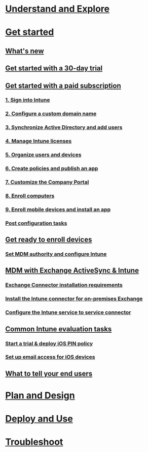 # [Understand and Explore](/intune/understand/ways-to-do-enterprise-mobility.html)
# [Get started](what-s-new-in-microsoft-intune.md)

## [What's new](What-s-new-in-microsoft-intune.md) 
## [Get started with a 30-day trial](get-started-with-a-30-day-trial-of-microsoft-intune.md)
## [Get started with a paid subscription](get-started-with-a-paid-subscription-to-microsoft-intune-test.md)
### [1. Sign into Intune](get-started-with-a-paid-subscription-to-microsoft-intune-step-1.md)
### [2. Configure a custom domain name](get-started-with-a-paid-subscription-to-microsoft-intune-step-2.md)
### [3. Synchronize Active Directory and add users](get-started-with-a-paid-subscription-to-microsoft-intune-step-3.md)
### [4. Manage Intune licenses](get-started-with-a-paid-subscription-to-microsoft-intune-step-4.md)
### [5. Organize users and devices](get-started-with-a-paid-subscription-to-microsoft-intune-step-5.md)
### [6. Create policies and publish an app](get-started-with-a-paid-subscription-to-microsoft-intune-step-6.md)
### [7. Customize the Company Portal](get-started-with-a-paid-subscription-to-microsoft-intune-step-7.md)
### [8. Enroll computers](get-started-with-a-paid-subscription-to-microsoft-intune-step-8.md)
### [9. Enroll mobile devices and install an app](get-started-with-a-paid-subscription-to-microsoft-intune-step-9.md)
### [Post configuration tasks](post-configuration-tasks.md)
## [Get ready to enroll devices](get-ready-to-enroll-devices-in-microsoft-intune.md)
### [Set MDM authority and configure Intune](Set-mobile-device-management-authority-and-configure-microsoft-intune.md)
## [MDM with Exchange ActiveSync & Intune](mobile-device-management-with-exchange-activesync-and-microsoft-intune.md)
### [Exchange Connector installation requirements](Intune-Exchange-connector-requirements.md)
### [Install the Intune connector for on-premises Exchange](Intune-on-premises-Exchange-connector.md)
### [Configure the Intune service to service connector](Intune-service-to-service-Exchange-connector.md)
## [Common Intune evaluation tasks](common-microsoft-intune-evaluation-tasks.md)
### [Start a trial & deploy iOS PIN policy](start-a-microsoft-intune-trial-and-deploy-ios-pin-policy.md)
### [Set up email access for iOS devices](set-up-email-access-for-ios-devices-using-microsoft-intune.md)
## [What to tell your end users](what-to-tell-your-end-users-about-using-microsoft-intune.md)
# [Plan and Design](/intune/plandesign/plan-your-user-and-device-groups.html)
# [Deploy and Use](/intune/deployuse/learn-how-to-deploy-a-solution-for-protecting-company-email-and-documents.html)
# [Troubleshoot](/intune/troubleshoot/how-to-get-support-for-microsoft-intune.html)
